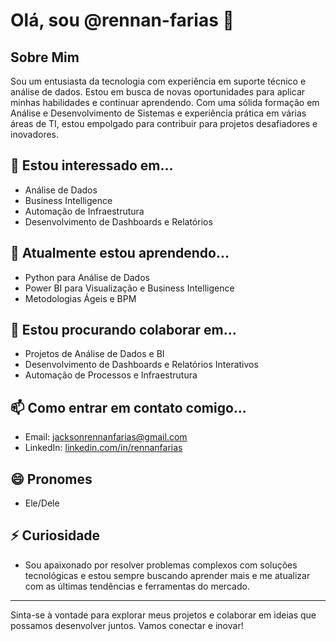 # Olá, sou @rennan-farias 👋

## Sobre Mim

Sou um entusiasta da tecnologia com experiência em suporte técnico e análise de dados. Estou em busca de novas oportunidades para aplicar minhas habilidades e continuar aprendendo. Com uma sólida formação em Análise e Desenvolvimento de Sistemas e experiência prática em várias áreas de TI, estou empolgado para contribuir para projetos desafiadores e inovadores.

## 👀 Estou interessado em...

- Análise de Dados
- Business Intelligence
- Automação de Infraestrutura
- Desenvolvimento de Dashboards e Relatórios

## 🌱 Atualmente estou aprendendo...

- Python para Análise de Dados
- Power BI para Visualização e Business Intelligence
- Metodologias Ágeis e BPM

## 💞️ Estou procurando colaborar em...

- Projetos de Análise de Dados e BI
- Desenvolvimento de Dashboards e Relatórios Interativos
- Automação de Processos e Infraestrutura

## 📫 Como entrar em contato comigo...

- Email: jacksonrennanfarias@gmail.com
- LinkedIn: [linkedin.com/in/rennanfarias](https://www.linkedin.com/in/rennanfarias)

## 😄 Pronomes

- Ele/Dele

## ⚡ Curiosidade

- Sou apaixonado por resolver problemas complexos com soluções tecnológicas e estou sempre buscando aprender mais e me atualizar com as últimas tendências e ferramentas do mercado.

---

Sinta-se à vontade para explorar meus projetos e colaborar em ideias que possamos desenvolver juntos. Vamos conectar e inovar!
